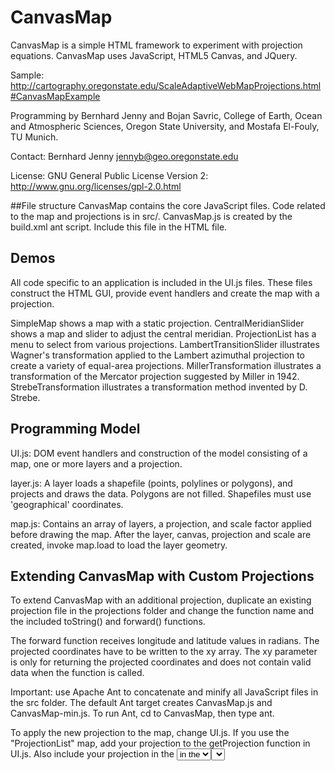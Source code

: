 CanvasMap
=========

CanvasMap is a simple HTML framework to experiment with projection equations. 
CanvasMap uses JavaScript, HTML5 Canvas, and JQuery.

Sample: http://cartography.oregonstate.edu/ScaleAdaptiveWebMapProjections.html#CanvasMapExample

Programming by Bernhard Jenny and Bojan Savric, College of Earth, Ocean and 
Atmospheric Sciences, Oregon State University, and Mostafa El-Fouly, TU Munich.

Contact: Bernhard Jenny <jennyb@geo.oregonstate.edu>

License: GNU General Public License Version 2: http://www.gnu.org/licenses/gpl-2.0.html

##File structure
CanvasMap contains the core JavaScript files. Code related to the map and projections is
in src/. CanvasMap.js is created by the build.xml ant script. Include this file in the
HTML file.

## Demos
All code specific to an application is included in the UI.js files. These files construct
the HTML GUI, provide event handlers and create the map with a projection.

SimpleMap shows a map with a static projection.
CentralMeridianSlider shows a map and slider to adjust the central meridian.
ProjectionList has a menu to select from various projections.
LambertTransitionSlider illustrates Wagner's transformation applied to the Lambert 
azimuthal projection to create a variety of equal-area projections.
MillerTransformation illustrates a transformation of the Mercator projection suggested
by Miller in 1942.
StrebeTransformation illustrates a transformation method invented by D. Strebe.

## Programming Model
UI.js:
DOM event handlers and construction of the model consisting of a map, one or more layers
and a projection.

layer.js:
A layer loads a shapefile (points, polylines or polygons), and projects and draws the data.
Polygons are not filled. Shapefiles must use 'geographical' coordinates.

map.js:
Contains an array of layers, a projection, and scale factor applied before drawing the map.
After the layer, canvas, projection and scale are created, invoke map.load to load the 
layer geometry.

## Extending CanvasMap with Custom Projections
To extend CanvasMap with an additional projection, duplicate an existing 
projection file in the projections folder and change the function name and the included
toString() and forward() functions.

The forward function receives longitude and latitude values in radians. The projected 
coordinates have to be written to the xy array. The xy parameter is only for returning the
projected coordinates and does not contain valid data when the function is called.

Important: use Apache Ant to concatenate and minify all JavaScript files in the src folder.
The default Ant target creates CanvasMap.js and CanvasMap-min.js. To run Ant, 
cd to CanvasMap, then type ant.

To apply the new projection to the map, change UI.js. 
If you use the "ProjectionList" map, add your projection to the getProjection function in 
UI.js. Also include your projection in the <select> element in index.html. The value for 
the new <option> in the <select> element has to be unique and match the projectionName
parameter of getProjection in UI.js.

